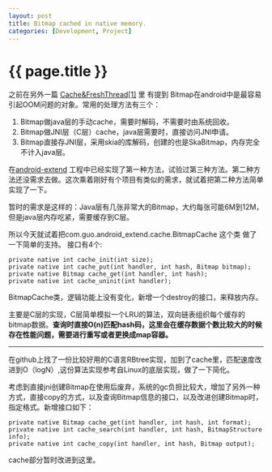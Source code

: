 ```yaml
---
layout: post
title: Bitmap cached in native memory.
categories: [Development, Project]
---
```


{{ page.title }}
================
之前在另外一篇 [Cache&FreshThread\[1\]](http://gqjjqg.github.io/development/project/2014/06/29/CacheThread.html)  里 有提到 Bitmap在android中是最容易引起OOM问题的对象。常用的处理方法有三个：

 1. Bitmap做java层的手动cache，需要时解码，不需要时由系统回收。 
 2. Bitmap做JNI层（C层）cache，java层需要时，直接访问JNI申请。 
 3. Bitmap直接存JNI层，采用skia的库解码，创建的也是SkaBitmap，内存完全不计入java层。
 
在[android-extend](https://github.com/gqjjqg/android-extend) 工程中已经实现了第一种方法，试验过第三种方法。第二种方法还没需求去做。这次乘着刚好有个项目有类似的需求，就试着把第二种方法简单实现了一下。

暂时的需求是这样的：Java层有几张非常大的Bitmap，大约每张可能6M到12M，但是java层内存吃紧，需要缓存到C层。

所以今天就试着把com.guo.android_extend.cache.BitmapCache 这个类 做了一下简单的支持。
接口有4个:

    private native int cache_init(int size);
    private native int cache_put(int handler, int hash, Bitmap bitmap);
    private native Bitmap cache_get(int handler, int hash);
    private native int cache_uninit(int handler);

BitmapCache类，逻辑功能上没有变化，新增一个destroy的接口，来释放内存。

主要是C层的实现，C层简单模拟一个LRU的算法，双向链表组织每个缓存的bitmap数据。**查询时直接O(n)匹配hash码，这里会在缓存数据个数比较大的时候存在性能问题，需要进行重写或者更换成map容器。**

--------------
在github上找了一份比较好用的C语言RBtree实现，加到了cache里，匹配速度改进到O（logN）,这份算法实现参考自Linux的底层实现，做了一下简化。

考虑到直接jni创建Bitmap在使用后废弃，系统的gc负担比较大，增加了另外一种方式，直接copy的方式，以及查询Bitmap信息的接口，以及改进创建Bitmap时，指定格式。新增接口如下：
	

    private native Bitmap cache_get(int handler, int hash, int format);
    private native int cache_search(int handler, int hash, BitmapStructure info);
    private native int cache_copy(int handler, int hash, Bitmap output);

cache部分暂时改进到这里。
